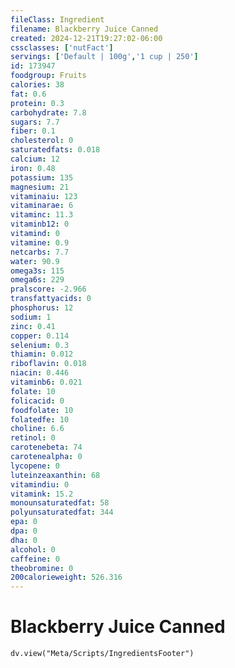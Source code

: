 ```yaml
---
fileClass: Ingredient
filename: Blackberry Juice Canned
created: 2024-12-21T19:27:02-06:00
cssclasses: ['nutFact']
servings: ['Default | 100g','1 cup | 250']
id: 173947
foodgroup: Fruits
calories: 38
fat: 0.6
protein: 0.3
carbohydrate: 7.8
sugars: 7.7
fiber: 0.1
cholesterol: 0
saturatedfats: 0.018
calcium: 12
iron: 0.48
potassium: 135
magnesium: 21
vitaminaiu: 123
vitaminarae: 6
vitaminc: 11.3
vitaminb12: 0
vitamind: 0
vitamine: 0.9
netcarbs: 7.7
water: 90.9
omega3s: 115
omega6s: 229
pralscore: -2.966
transfattyacids: 0
phosphorus: 12
sodium: 1
zinc: 0.41
copper: 0.114
selenium: 0.3
thiamin: 0.012
riboflavin: 0.018
niacin: 0.446
vitaminb6: 0.021
folate: 10
folicacid: 0
foodfolate: 10
folatedfe: 10
choline: 6.6
retinol: 0
carotenebeta: 74
carotenealpha: 0
lycopene: 0
luteinzeaxanthin: 68
vitamindiu: 0
vitamink: 15.2
monounsaturatedfat: 58
polyunsaturatedfat: 344
epa: 0
dpa: 0
dha: 0
alcohol: 0
caffeine: 0
theobromine: 0
200calorieweight: 526.316
---
```


# Blackberry Juice Canned

```dataviewjs
dv.view("Meta/Scripts/IngredientsFooter")
```